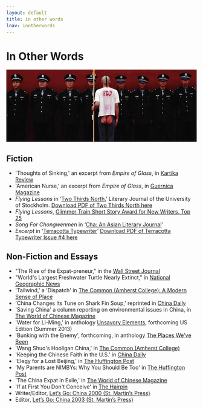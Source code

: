 ```yaml
---
layout: default
title: in other words
lnav: inotherwords
---
```


# In Other Words

![Song For Chongwenmen](/images/cbutt.jpg)

## Fiction

* 'Thoughts of Sinking,' an excerpt from _Empire of Glass_, in [Kartika Review](http://kartikareview.com/?portfolio=issue-15-spring-2013)
* 'American Nurse,' an excerpt from _Empire of Glass_, in [Guernica Magazine]( http://www.guernicamag.com/fiction/american-nurse)
* _Flying Lessons_ in ‘[Two Thirds North]( http://www.twothirdsnorth.com/two-thirds-north-2012/),’ Literary Journal of the University of Stockholm. [Download PDF of Two Thirds North here]( http://www.twothirdsnorth.com/wp-content/uploads/2012/05/Two-Thirds-North-20123.pdf)
* _Flying Lessons_, [Glimmer Train Short Story Award for New Writers, Top 25]( http://www.glimmertrainpress.com/writer/html/finalists.asp?id=65)
* _Song For Chongwenmen_ in ‘[Cha: An Asian Literary Journal]( http://www.asiancha.com/content/view/854/295/)’
* _Excerpt_ in ‘[Terracotta Typewriter]( http://www.tctype.com/happy-new-issue/)’ [Download PDF of Terracotta Typewriter Issue #4 here]( http://www.tctype.com/wp-content/uploads/2010/02/Winter10.pdf)

## Non-Fiction and Essays

* "The Rise of the Expat-preneur," in the [Wall Street Journal]( http://blogs.wsj.com/expat/2015/03/30/the-rise-of-the-expat-preneur/)
* "World's Largest Freshwater Turtle Nearly Extinct," in [National Geographic News]( http://news.nationalgeographic.com/news/2013/07/130703-china-yangtze-giant-softshell-turtle-animal-science/)
* 'Tailwind,' a 'Dispatch' in [The Common (Amherst College): A Modern Sense of Place](http://www.thecommononline.org/dispatches/tailwind)
* 'China Changes Its Tune on Shark Fin Soup,' reprinted in [China Daily](http://usa.chinadaily.com.cn/life/2013-04/26/content_16451992.htm)
* 'Saving China' a column reporting on environmental issues in China, in [The World of Chinese Magazine](http://www.theworldofchinese.com/store/2013-issues/the-world-of-chinese-2013-issue-1-wine/)
* 'Water for Li-Ming,' in anthology [Unsavory Elements](http://www.earnshawbooks.com/content/unsavory-elements), forthcoming US Edition (Summer 2013)
* 'Bunking with the Enemy', forthcoming, in anthology [The Places We've Been](http://theplaces35.com/books-are-for-lovers/fiction-and-nonfiction/)
* 'Wang Shuo's Hooligan China,' in [The Common (Amherst College)](http://www.thecommononline.org/node/1380)
* 'Keeping the Chinese Faith in the U.S.' in [China Daily](http://usa.chinadaily.com.cn/epaper/2013-04/24/content_16444036.htm)
* 'Elegy for a Lost Beijing,' in [The Huffington Post](http://www.huffingtonpost.com/kaitlin-solimine/beijing-china-pollution_b_2474850.html)
* 'My Parents are NIMBYs: Why You Should Be Too' in [The Huffington Post](http://www.huffingtonpost.com/kaitlin-solimine/not-in-my-backyard_b_2641930.html)
* 'The China Expat in Exile,' in [The World of Chinese Magazine](http://www.theworldofchinese.com/2012/09/the-china-expat-in-exile-a-response-to-the-mark-kitto-debate/)
* 'If at First You Don't Conceive' in [The Hairpin](http://thehairpin.com/2012/09/if-at-first-you-dont-conceive-try-try-again-and-dont-bd-until-your-cm-is-ew)
* Writer/Editor, [Let’s Go: China 2000 (St. Martin’s Press)]( http://www.goodreads.com/book/show/337060.Let_s_Go_China)
* Editor, [Let’s Go: China 2003 (St. Martin’s Press)]( http://www.goodreads.com/book/show/337027.Let_s_Go_2003)
